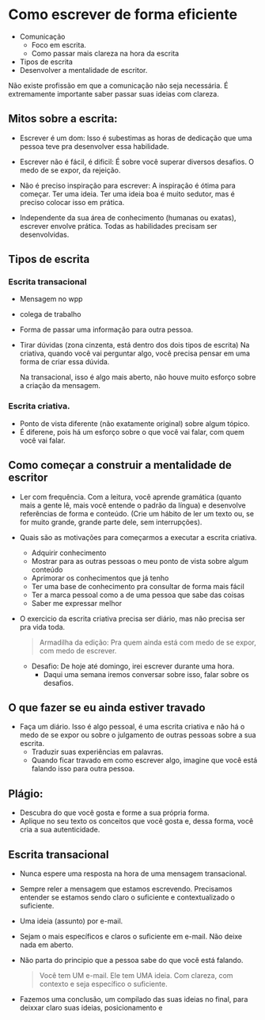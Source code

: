# Como escrever de forma eficiente
- Comunicação
  - Foco em escrita.
  - Como passar mais clareza na hora da escrita
- Tipos de escrita
- Desenvolver a mentalidade de escritor.

Não existe profissão em que a comunicação não seja necessária. É extremamente importante saber passar suas ideias com clareza.

## Mitos sobre a escrita:
- Escrever é um dom: Isso é subestimas as horas de dedicação que uma pessoa teve pra desenvolver essa habilidade.

- Escrever não é fácil, é dificil: É sobre você superar diversos desafios. O medo de se expor, da rejeição.

- Não é preciso inspiração para escrever: A inspiração é ótima para começar. Ter uma ideia. Ter uma ideia boa é muito sedutor, mas é preciso colocar isso em prática.

- Independente da sua área de conhecimento (humanas ou exatas), escrever envolve prática. Todas as habilidades precisam ser desenvolvidas.

## Tipos de escrita
### Escrita transacional
- Mensagem no wpp
- colega de trabalho
- Forma de passar uma informação para outra pessoa.
- Tirar dúvidas (zona cinzenta, está dentro dos dois tipos de escrita)
  Na criativa, quando você vai perguntar algo, você precisa pensar em uma forma de criar essa dúvida.

  Na transacional, isso é algo mais aberto, não houve muito esforço sobre a criação da mensagem.

### Escrita criativa.
- Ponto de vista diferente (não exatamente original) sobre algum tópico.
- É diferene, pois há um esforço sobre o que você vai falar, com quem você vai falar.

## Como começar a construir a mentalidade de escritor
- Ler com frequência. Com a leitura, você aprende gramática (quanto mais a gente lê, mais você entende o padrão da língua) e desenvolve referências de forma e conteúdo. (Crie um hábito de ler um texto ou, se for muito grande, grande parte dele, sem interrupções).

- Quais são as motivações para começarmos a executar a escrita criativa.
  - Adquirir conhecimento
  - Mostrar para as outras pessoas o meu ponto de vista sobre algum conteúdo
  - Aprimorar os conhecimentos que já tenho
  - Ter uma base de conhecimento pra consultar de forma mais fácil
  - Ter a marca pessoal como a de uma pessoa que sabe das coisas
  - Saber me expressar melhor

- O exercicio da escrita criativa precisa ser diário, mas não precisa ser pra vida toda.

  > Armadilha da edição: Pra quem ainda está com medo de se expor, com medo de escrever.

  - Desafio: De hoje até domingo, irei escrever durante uma hora.
    - Daqui uma semana iremos conversar sobre isso, falar sobre os desafios.

## O que fazer se eu ainda estiver travado
- Faça um diário. Isso é algo pessoal, é uma escrita criativa e não há o medo de se expor ou sobre o julgamento de outras pessoas sobre a sua escrita.
  - Traduzir suas experiências em palavras.
  - Quando ficar travado em como escrever algo, imagine que você está falando isso para outra pessoa.

## Plágio:
- Descubra do que você gosta e forme a sua própria forma.
- Aplique no seu texto os conceitos que você gosta e, dessa forma, você cria a sua autenticidade.


## Escrita transacional
- Nunca espere uma resposta na hora de uma mensagem transacional.

- Sempre reler a mensagem que estamos escrevendo. Precisamos entender se estamos sendo claro o suficiente e contextualizado o suficiente.

- Uma ideia (assunto) por e-mail.

- Sejam o mais específicos e claros o suficiente em e-mail. Não deixe nada em aberto.

- Não parta do principio que a pessoa sabe do que você está falando.

  > Você tem UM e-mail. Ele tem UMA ideia. Com clareza, com contexto e seja específico o suficiente.

- Fazemos uma conclusão, um compilado das suas ideias no final, para deixxar claro suas ideias, posicionamento e 
